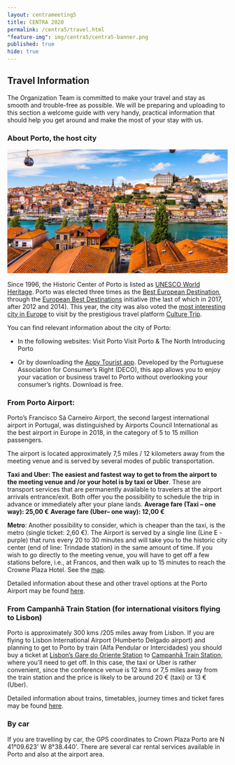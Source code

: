 ```yaml
---
layout: centrameeting5
title: CENTRA 2020
permalink: /centra5/travel.html
"feature-img": img/centra5/centra5-banner.png
published: true
hide: true
---
```



## Travel Information

The Organization Team is committed to make your travel and stay as smooth and trouble-free as possible. We will be preparing and uploading to this section a welcome guide with very handy, practical information that should help you get around and make the most of your stay with us.


### About Porto, the host city

<img src="/img/centra5/centra5-porto1.jpg" style="width:750px">

Since 1996, the Historic Center of Porto is listed as [UNESCO World Heritage](http://whc.unesco.org/en/list/755). Porto was elected three times as the [Best European Destination](https://www.europeanbestdestinations.com/best-of-europe/european-best-destinations-2017/), through the [European Best Destinations](https://www.europeanbestdestinations.com/) initiative (the last of which in 2017, after 2012 and 2014). This year, the city was also voted the [most interesting city in Europe](https://theculturetrip.com/europe/articles/culture-trip-wishlist-destinations-2019/) to visit by the prestigious travel platform [Culture Trip](https://theculturetrip.com/).


You can find relevant information about the city of Porto:
- In the following websites:
Visit Porto
Visit Porto & The North
Introducing Porto


- Or by downloading the [Appy Tourist app](http://www.appytourist.pt/). Developed by the Portuguese Association for Consumer’s Right (DECO), this app allows you to enjoy your vacation or business travel to Porto without overlooking your consumer’s rights. Download is free.



### From Porto Airport:

Porto’s Francisco Sá Carneiro Airport, the second largest international airport in Portugal, was distinguished by Airports Council International as the best airport in Europe in 2018, in the category of 5 to 15 million passengers.

The airport is located approximately 7,5 miles / 12 kilometers away from the meeting venue and is served by several modes of public transportation.

**Taxi and Uber: The easiest and fastest way to get to from the airport to the meeting venue and /or your hotel is by taxi or Uber**. These are transport services that are permanently available to travelers at the airport arrivals entrance/exit. Both offer you the possibility to schedule the trip in advance or immediately after your plane lands.
    **Average fare (Taxi – one way): 25,00 €**
    **Average fare (Uber– one way): 12,00 €**

**Metro**: Another possibility to consider, which is cheaper than the taxi, is the metro (single ticket: 2,60 €). The Airport is served by a single line (Line E - purple) that runs every 20 to 30 minutes and will take you to the historic city center (end of line: Trindade station) in the same amount of time. If you wish to go directly to the meeting venue, you will have to get off a few stations before, i.e., at Francos, and then walk up to 15 minutes to reach the Crowne Plaza Hotel. See the [map](https://www.google.com/maps/dir/Francos,+Porto/Crowne+Plaza+Porto,+Avenida+da+Boavista,+Porto/@41.1630057,-8.6418303,16z/data=!4m14!4m13!1m5!1m1!1s0xd2465a2edd50b5b:0x30215c822acb978c!2m2!1d-8.636347!2d41.165549!1m5!1m1!1s0xd24659efd4e5e9b:0xc695ad1f002380ec!2m2!1d-8.6406733!2d41.1601724!3e2).

Detailed information about these and other travel options at the Porto Airport may be found [here](https://www.aeroportoporto.pt/en/opo/access-parking/getting-to-and-from-the-airport/public-transportation).

### From Campanhã Train Station (for international visitors flying to Lisbon)
Porto is approximately 300 kms /205 miles away from Lisbon. If you are flying to Lisbon International Airport (Humberto Delgado airport) and planning to get to Porto by train (Alfa Pendular or Intercidades) you should buy a ticket at <u>Lisbon’s Gare do Oriente Station</u> to <u>Campanhã Train Station</u>, where you’ll need to get off. In this case, the taxi or Uber is rather convenient, since the conference venue is 12 kms or 7,5 miles away from the train station and the price is likely to be around 20 € (taxi) or 13 € (Uber).

Detailed information about trains, timetables, journey times and ticket fares may be found [here](https://www.cp.pt/passageiros/en).


### By car

If you are travelling by car, the GPS coordinates to Crown Plaza Porto are N 41°09.623'
W 8°38.440'. There are several car rental services available in Porto and also at the airport area.
